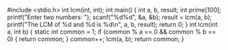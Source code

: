 
#include <stdio.h>
int lcm(int, int);
int main()
{
    int a, b, result;
    int prime[100];
    printf("Enter two numbers: ");
    scanf("%d%d", &a, &b);
    result = lcm(a, b);
    printf("The LCM of %d and %d is %d\n", a, b, result);
    return 0;
}
int lcm(int a, int b)
{ 
    static int common = 1;
    if (common % a == 0 && common % b == 0)
    {
        return common;
    }
    common++;
    lcm(a, b);
    return common;
}
